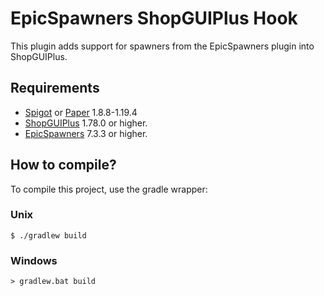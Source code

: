 # EpicSpawners ShopGUIPlus Hook

This plugin adds support for spawners from the EpicSpawners plugin into ShopGUIPlus.

## Requirements

- [Spigot](https://www.spigotmc.org/) or [Paper](https://papermc.io/) 1.8.8-1.19.4
- [ShopGUIPlus](https://www.spigotmc.org/resources/6515/) 1.78.0 or higher.
- [EpicSpawners](https://craftaro.com/marketplace/product/13) 7.3.3 or higher.

## How to compile?

To compile this project, use the gradle wrapper:

### Unix

```shell
$ ./gradlew build
```

### Windows

```shell
> gradlew.bat build
```
